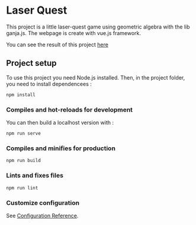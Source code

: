 # Laser Quest 

This project is a little laser-quest game using geometric algebra with the lib ganja.js.
The webpage is create with vue.js framework.

You can see the result of this project [here](http://laser-quest.antoine-libert.com/)

## Project setup
To use this project you need Node.js installed. Then, in the project folder, you need to install dependencees : 

```
npm install
```

### Compiles and hot-reloads for development
You can then build a localhost version with : 
```
npm run serve
```

### Compiles and minifies for production
```
npm run build
```

### Lints and fixes files
```
npm run lint
```

### Customize configuration
See [Configuration Reference](https://cli.vuejs.org/config/).
